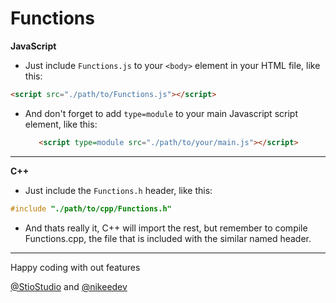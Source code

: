 # Functions

**JavaScript**
- Just include `Functions.js` to your `<body>` element in your HTML file, like this: 
```html
<script src="./path/to/Functions.js"></script>
```

- And don't forget to add `type=module` to your main Javascript script element, like this:
  ```html
     <script type=module src="./path/to/your/main.js"></script>
  
  ```

---


**C++**

-  Just include the `Functions.h` header, like this: 
```c++
#include "./path/to/cpp/Functions.h"
```
- And thats really it, C++ will import the rest, but remember to compile Functions.cpp, the file that is included with the similar named header.



---


Happy coding with out features

[@StioStudio](https://github.com/StioStudio) and [@nikeedev](https://github.com/nikeedev)

